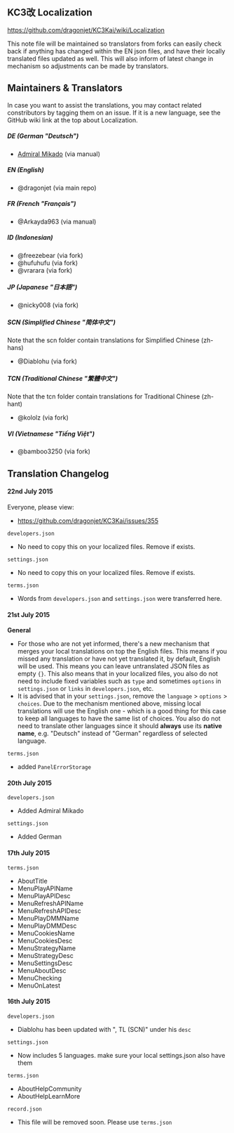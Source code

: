 ## KC3改 Localization

https://github.com/dragonjet/KC3Kai/wiki/Localization

This note file will be maintained so translators from forks can easily check back if anything has changed within the EN json files, and have their locally translated files updated as well. This will also inform of latest change in mechanism so adjustments can be made by translators.

## Maintainers & Translators
In case you want to assist the translations, you may contact related constributors by tagging them on an issue. If it is a new language, see the GitHub wiki link at the top about Localization.

##### DE (German "Deutsch")
* [Admiral Mikado](http://kancolle.wikia.com/wiki/User:Admiral_Mikado) (via manual)

##### EN (English)
* @dragonjet (via main repo)

##### FR (French "Français")
* @Arkayda963 (via manual)

##### ID (Indonesian)
* @freezebear (via fork)
* @hufuhufu (via fork)
* @vrarara (via fork)

##### JP (Japanese "日本語")
* @nicky008 (via fork)

##### SCN (Simplified Chinese "简体中文")
Note that the scn folder contain translations for Simplified Chinese (zh-hans)
* @Diablohu (via fork)

##### TCN (Traditional Chinese "繁體中文")
Note that the tcn folder contain translations for Traditional Chinese (zh-hant)
* @kololz (via fork)

##### VI (Vietnamese "Tiếng Việt")
* @bamboo3250 (via fork)



## Translation Changelog

#### 22nd July 2015

Everyone, please view:
* https://github.com/dragonjet/KC3Kai/issues/355

`developers.json`
* No need to copy this on your localized files. Remove if exists.

`settings.json`
* No need to copy this on your localized files. Remove if exists.

`terms.json`
* Words from `developers.json` and `settings.json` were transferred here.


#### 21st July 2015

**General**
* For those who are not yet informed, there's a new mechanism that merges your local translations on top the English files. This means if you missed any translation or have not yet translated it, by default, English will be used. This means you can leave untranslated JSON files as empty `{}`. This also means that in your localized files, you also do not need to include fixed variables such as `type` and sometimes `options` in `settings.json` or `links` in `developers.json`, etc.
* It is advised that in your `settings.json`, remove the `language` > `options` > `choices`. Due to the mechanism mentioned above, missing local translations will use the English one - which is a good thing for this case to keep all languages to have the same list of choices. You also do not need to translate other languages since it should **always** use its **native name**, e.g. "Deutsch" instead of "German" regardless of selected language.

`terms.json`
* added `PanelErrorStorage`



#### 20th July 2015

`developers.json`
* Added Admiral Mikado

`settings.json`
* Added German


#### 17th July 2015

`terms.json`
* AboutTitle
* MenuPlayAPIName
* MenuPlayAPIDesc
* MenuRefreshAPIName
* MenuRefreshAPIDesc
* MenuPlayDMMName
* MenuPlayDMMDesc
* MenuCookiesName
* MenuCookiesDesc
* MenuStrategyName
* MenuStrategyDesc
* MenuSettingsDesc
* MenuAboutDesc
* MenuChecking
* MenuOnLatest


#### 16th July 2015

`developers.json`
* Diablohu has been updated with ", TL (SCN)" under his `desc`

`settings.json`
* Now includes 5 languages. make sure your local settings.json also have them
	
`terms.json`
* AboutHelpCommunity
* AboutHelpLearnMore

`record.json`
* This file will be removed soon. Please use `terms.json`